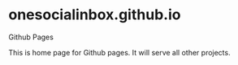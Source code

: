 # onesocialinbox.github.io
Github Pages


This is home page for Github pages. It will serve all other projects.